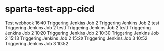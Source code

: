 # sparta-test-app-cicd

Test webhook 16:40
Triggering Jenkins Job 2
Triggering Jenkins Job 2 test
Triggering Jenkins Job 2 testt
Triggering Jenkins Job 2 testt
Triggering Jenkins Job 2 10:20
Triggering Jenkins Job 2 10:30
Triggering Jenkins Job 2 15:13
Triggering Jenkins Job 2 15:20
Triggering Jenkins Job 3 10:52
Triggering Jenkins Job 3 10:52
